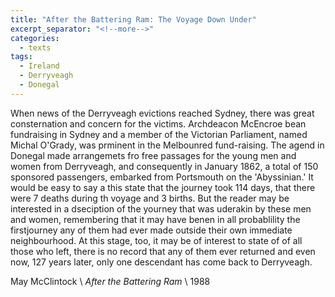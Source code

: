 ```yaml
---
title: "After the Battering Ram: The Voyage Down Under"
excerpt_separator: "<!--more-->"
categories:
  - texts
tags:
  - Ireland
  - Derryveagh
  - Donegal
---
```

When news of the Derryveagh evictions reached Sydney, there was great consternation and concern for the victims. Archdeacon McEncroe bean fundraising in Sydney and a member of the Victorian Parliament, named Michal O'Grady, was prminent in the Melbounred fund-raising. The agend in Donegal made arrangemets fro free passages for the young men and women from Derryveagh, and consequently in January 1862, a total of 150 sponsored passengers, embarked from Portsmouth on the 'Abyssinian.' It would be easy to say a this state that the journey took 114 days, that there were 7 deaths during th voyage and 3 births. But the reader may be interested in a dseciption of the yourney that was uderakin by these men and women, remembering that it may have benen in all probablility the firstjourney any of them had ever made outside their own immediate neighbourhood. At this stage, too, it may be of interest to state of of all those who left, there is no record that any of them ever returned and even now, 127 years later, only one descendant has come back to Derryveagh.  
<!--more-->
May McClintock      \\
_After the Battering Ram_      \\
1988
